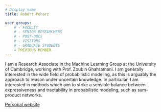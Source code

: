 ```yaml
---
# Display name
title: Robert Peharz

user_groups:
    # - FACULTY
    # - SENIOR RESEARCHERS
    # - POST-DOCS
    # - VISITORS
    # - GRADUATE STUDENTS
    - PREVIOUS MEMBER
---
```



I am a Research Associate in the Machine Learning Group at the University of Cambridge, working with Prof. Zoubin Ghahramani. I am generally interested in the wide field of probabilistic modeling, as this is arguably the approach to reason under uncertain knowledge. In particular, I am interested in methods which aim to strike a sensible balance between expressiveness and tractability in probabilistic modeling, such as sum-product networks.

[Personal website](https://rpeharz.wordpress.com/)